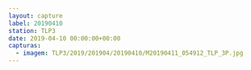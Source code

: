 ```yaml
---
layout: capture
label: 20190410
station: TLP3
date: 2019-04-10 00:00:00+00:00
capturas:
  - imagem: TLP3/2019/201904/20190410/M20190411_054912_TLP_3P.jpg
---
```

